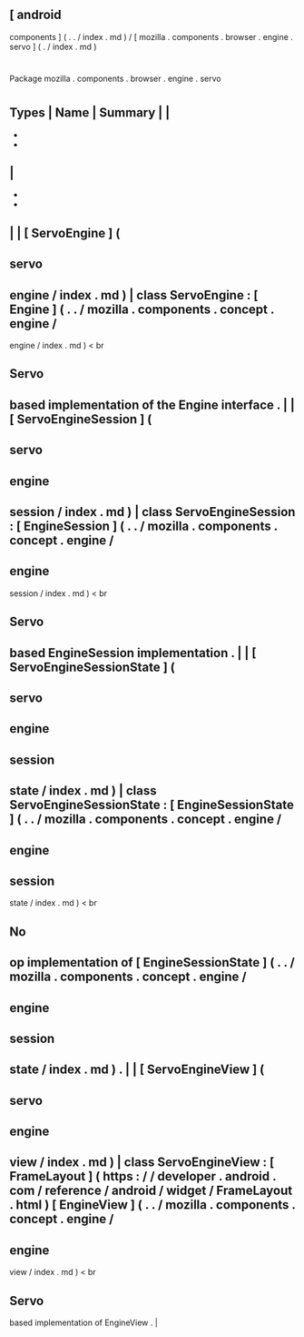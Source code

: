 [
android
-
components
]
(
.
.
/
index
.
md
)
/
[
mozilla
.
components
.
browser
.
engine
.
servo
]
(
.
/
index
.
md
)
#
#
Package
mozilla
.
components
.
browser
.
engine
.
servo
#
#
#
Types
|
Name
|
Summary
|
|
-
-
-
|
-
-
-
|
|
[
ServoEngine
]
(
-
servo
-
engine
/
index
.
md
)
|
class
ServoEngine
:
[
Engine
]
(
.
.
/
mozilla
.
components
.
concept
.
engine
/
-
engine
/
index
.
md
)
<
br
>
Servo
-
based
implementation
of
the
Engine
interface
.
|
|
[
ServoEngineSession
]
(
-
servo
-
engine
-
session
/
index
.
md
)
|
class
ServoEngineSession
:
[
EngineSession
]
(
.
.
/
mozilla
.
components
.
concept
.
engine
/
-
engine
-
session
/
index
.
md
)
<
br
>
Servo
-
based
EngineSession
implementation
.
|
|
[
ServoEngineSessionState
]
(
-
servo
-
engine
-
session
-
state
/
index
.
md
)
|
class
ServoEngineSessionState
:
[
EngineSessionState
]
(
.
.
/
mozilla
.
components
.
concept
.
engine
/
-
engine
-
session
-
state
/
index
.
md
)
<
br
>
No
-
op
implementation
of
[
EngineSessionState
]
(
.
.
/
mozilla
.
components
.
concept
.
engine
/
-
engine
-
session
-
state
/
index
.
md
)
.
|
|
[
ServoEngineView
]
(
-
servo
-
engine
-
view
/
index
.
md
)
|
class
ServoEngineView
:
[
FrameLayout
]
(
https
:
/
/
developer
.
android
.
com
/
reference
/
android
/
widget
/
FrameLayout
.
html
)
[
EngineView
]
(
.
.
/
mozilla
.
components
.
concept
.
engine
/
-
engine
-
view
/
index
.
md
)
<
br
>
Servo
-
based
implementation
of
EngineView
.
|
